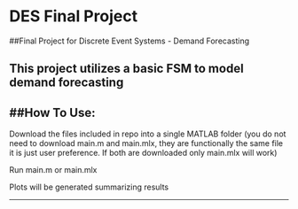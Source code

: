 # DES Final Project
##Final Project for Discrete Event Systems - Demand Forecasting 

This project utilizes a basic FSM to model demand forecasting
----------------------------------------------------------------------------
##How To Use:
----------------------------------------------------------------------------
Download the files included in repo into a single MATLAB folder 
(you do not need to download main.m and main.mlx, they are functionally 
the same file it is just user preference. If both are downloaded only
main.mlx will work)

Run main.m or main.mlx

Plots will be generated summarizing results

----------------------------------------------------------------------------
